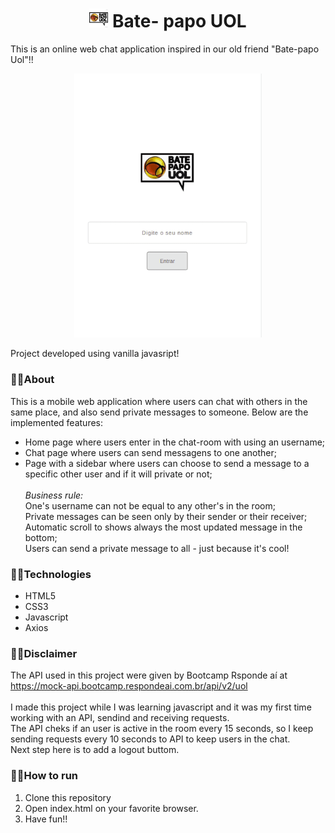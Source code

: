 <h1 align="center"><img width="30px" src="/assets/uol.jpg" />  Bate- papo UOL</h1>

This is an online web chat application inspired in our old friend "Bate-papo Uol"!! <br/>

<p align="center"><img width="300px" src="/assets/uol.gif" /></p>

Project developed using vanilla javasript! 
<br>

### 🔹🔹About

This is a mobile web application where users can chat with others in the same place, and also send private messages to someone. Below are the implemented features:

- Home page where users enter in the chat-room with using an username;
- Chat page where users can send messagens to one another;
- Page with a sidebar where users can choose to send a message to a specific other user and if it will private or not;<br><br>
  _Business rule:_ <br>
  One's username can not be equal to any other's in the room; <br>
  Private messages can be seen only by their sender or their receiver; <br>
  Automatic scroll to shows always the most updated message in the bottom; <br>
  Users can send a private message to all - just because it's cool! <br>

### 🔹🔹Technologies
- HTML5
- CSS3
- Javascript
- Axios

### 🔹🔹Disclaimer
The API used in this project were given by Bootcamp Rsponde aí at https://mock-api.bootcamp.respondeai.com.br/api/v2/uol  <br><br>
I made this project while I was learning javascript and it was my first time working with an API, sendind and receiving requests.<br> 
The API cheks if an user is active in the room every 15 seconds, so I keep sending requests every 10 seconds to API to keep users in the chat.<br>
Next step here is to add a logout buttom. <br>


### 🔹🔹How to run

1. Clone this repository
2. Open index.html on your favorite browser.
3. Have fun!!<br> <br>
